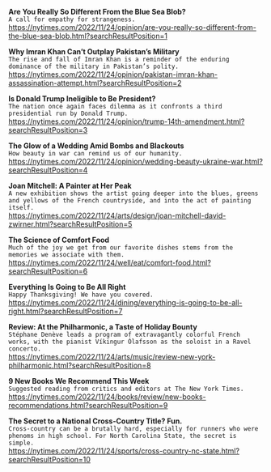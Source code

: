 **Are You Really So Different From the Blue Sea Blob?**\
`A call for empathy for strangeness. `\
https://nytimes.com/2022/11/24/opinion/are-you-really-so-different-from-the-blue-sea-blob.html?searchResultPosition=1

**Why Imran Khan Can’t Outplay Pakistan’s Military**\
`The rise and fall of Imran Khan is a reminder of the enduring dominance of the military in Pakistan’s polity.`\
https://nytimes.com/2022/11/24/opinion/pakistan-imran-khan-assassination-attempt.html?searchResultPosition=2

**Is Donald Trump Ineligible to Be President?**\
`The nation once again faces dilemma as it confronts a third presidential run by Donald Trump.`\
https://nytimes.com/2022/11/24/opinion/trump-14th-amendment.html?searchResultPosition=3

**The Glow of a Wedding Amid Bombs and Blackouts**\
`How beauty in war can remind us of our humanity.`\
https://nytimes.com/2022/11/24/opinion/wedding-beauty-ukraine-war.html?searchResultPosition=4

**Joan Mitchell: A Painter at Her Peak**\
`A new exhibition shows the artist going deeper into the blues, greens and yellows of the French countryside, and into the act of painting itself.`\
https://nytimes.com/2022/11/24/arts/design/joan-mitchell-david-zwirner.html?searchResultPosition=5

**The Science of Comfort Food**\
`Much of the joy we get from our favorite dishes stems from the memories we associate with them.`\
https://nytimes.com/2022/11/24/well/eat/comfort-food.html?searchResultPosition=6

**Everything Is Going to Be All Right**\
`Happy Thanksgiving! We have you covered.`\
https://nytimes.com/2022/11/24/dining/everything-is-going-to-be-all-right.html?searchResultPosition=7

**Review: At the Philharmonic, a Taste of Holiday Bounty**\
`Stéphane Denève leads a program of extravagantly colorful French works, with the pianist Víkingur Ólafsson as the soloist in a Ravel concerto.`\
https://nytimes.com/2022/11/24/arts/music/review-new-york-philharmonic.html?searchResultPosition=8

**9 New Books We Recommend This Week**\
`Suggested reading from critics and editors at The New York Times.`\
https://nytimes.com/2022/11/24/books/review/new-books-recommendations.html?searchResultPosition=9

**The Secret to a National Cross-Country Title? Fun.**\
`Cross-country can be a brutally hard, especially for runners who were phenoms in high school. For North Carolina State, the secret is simple.`\
https://nytimes.com/2022/11/24/sports/cross-country-nc-state.html?searchResultPosition=10

